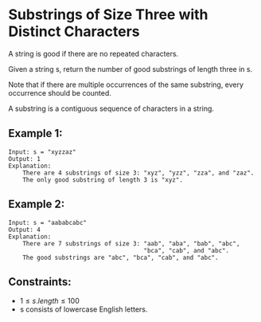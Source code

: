 # Substrings of Size Three with Distinct Characters 

A string is good if there are no repeated characters.

Given a string s, return the number of good substrings of length three in s.

Note that if there are multiple occurrences of the same substring, every  
occurrence should be counted.

A substring is a contiguous sequence of characters in a string.

 

## Example 1:

    Input: s = "xyzzaz"
    Output: 1
    Explanation: 
        There are 4 substrings of size 3: "xyz", "yzz", "zza", and "zaz". 
        The only good substring of length 3 is "xyz".

## Example 2:

    Input: s = "aababcabc"
    Output: 4
    Explanation: 
        There are 7 substrings of size 3: "aab", "aba", "bab", "abc", 
                                          "bca", "cab", and "abc".
        The good substrings are "abc", "bca", "cab", and "abc".

 

## Constraints:

* $1 \le s.length \le 100$
* s​​​​​​ consists of lowercase English letters.

